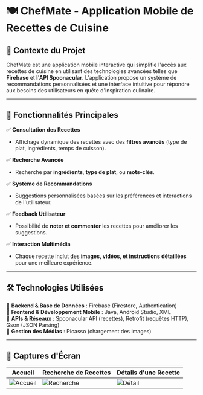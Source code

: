 # 🍽️ ChefMate - Application Mobile de Recettes de Cuisine

## 📌 Contexte du Projet
ChefMate est une application mobile interactive qui simplifie l'accès aux recettes de cuisine en utilisant des technologies avancées telles que **Firebase** et **l'API Spoonacular**. L'application propose un système de recommandations personnalisées et une interface intuitive pour répondre aux besoins des utilisateurs en quête d'inspiration culinaire.

---

## 🚀 Fonctionnalités Principales

✅ **Consultation des Recettes**  
- Affichage dynamique des recettes avec des **filtres avancés** (type de plat, ingrédients, temps de cuisson).  

✅ **Recherche Avancée**  
- Recherche par **ingrédients**, **type de plat**, ou **mots-clés**.  

✅ **Système de Recommandations**  
- Suggestions personnalisées basées sur les préférences et interactions de l'utilisateur.  

✅ **Feedback Utilisateur**  
- Possibilité de **noter et commenter** les recettes pour améliorer les suggestions.  

✅ **Interaction Multimédia**  
- Chaque recette inclut des **images, vidéos, et instructions détaillées** pour une meilleure expérience.  

---

## 🛠 Technologies Utilisées

🔹 **Backend & Base de Données** : Firebase (Firestore, Authentication)  
🔹 **Frontend & Développement Mobile** : Java, Android Studio, XML  
🔹 **APIs & Réseaux** : Spoonacular API (recettes), Retrofit (requêtes HTTP), Gson (JSON Parsing)  
🔹 **Gestion des Médias** : Picasso (chargement des images)  

---

## 📲 Captures d'Écran

| Accueil | Recherche de Recettes | Détails d'une Recette |
|---------|----------------------|----------------------|
![Accueil](images/home.png) | ![Recherche](images/search.png) | ![Détail](images/detail.png)


